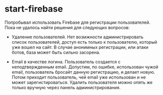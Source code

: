 # start-firebase
Попробывал использовать Firebase для регистрации пользователей. Пока не удалось найти решения для следующих вопросов:

* Удаление пользователей. Нет возмжности администрировать список пользователей, доступ есть только к пользователю, который уже вошел на сайт.
В случае анонимных регистрации, или атаки ботов, база может быть сильно засорена.

* Email в качестве логина. Пользователь создается с неподтвержденным email. Допустим, по ошибке, использован чужой email, пользователь бросайт данную регистрацию, и делает новую. Потом приходит пользователь, чей email уже использован и не может зарегистироваться. Удалить пользователя можно опять же только вручную через панель администрирования.
